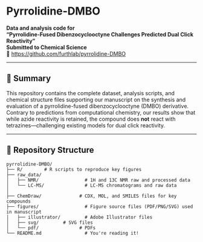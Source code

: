 # Pyrrolidine-DMBO

**Data and analysis code for**  
**“Pyrrolidine-Fused Dibenzocyclooctyne Challenges Predicted Dual Click Reactivity”**  
**Submitted to Chemical Science**  
🔗 https://github.com/furthlab/pyrrolidine-DMBO

---

## 🧪 Summary

This repository contains the complete dataset, analysis scripts, and chemical structure files supporting our manuscript on the synthesis and evaluation of a pyrrolidine-fused dibenzocyclooctyne (DMBO) derivative. Contrary to predictions from computational chemistry, our results show that while azide reactivity is retained, the compound does **not** react with tetrazines—challenging existing models for dual click reactivity.

---

## 📁 Repository Structure

```
pyrrolidine-DMBO/
├── R/        # R scripts to reproduce key figures
├── raw_data/
│   ├── NMR/                 # 1H and 13C NMR raw and processed data
│   └── LC-MS/               # LC-MS chromatograms and raw data
│   
├── ChemDraw/              # CDX, MOL, and SMILES files for key compounds
├── figures/                 # Figure source files (PDF/PNG/SVG) used in manuscript
│   ├── illustrator/         # Adobe Illustrator files
│   ├── svg/         # SVG files
│   └── pdf/               # PDFs
└── README.md                # You're reading it!
```
